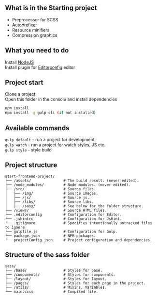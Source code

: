 ## What is in the Starting project

* Preprocessor for SCSS
* Autoprefixer
* Resource minifiers
* Compression graphics

## What you need to do

Install [NodeJS](https://nodejs.org/en/)  
Install plugin for [Editorconfig](http://editorconfig.org) editor 

## Project start

Clone a project  
Open this folder in the console and install dependencies

```bash
npm install
npm install -g gulp-cli (if not installed)
```

## Available commands

`gulp default` - run a project for development  
`gulp watch` - run a project for watch styles, JS etc.  
`gulp style` - style build  

## Project structure

```
start-frontend-project/
├── /assets/               # The build result. (never edited).
├── /node_modules/         # Node modules. (never edited).
├── /src/                  # Source files.
│   ├── /img/              # Source images.
│   ├── /js/               # Source js.
│   ├── /libs/             # Source libs.
│   ├── /sass/             # See below for the folder structure.
├── /views/                # Source HTML files.
└── .editorconfig          # Configuration for Editor.
└── .jshintrc              # Configuration for JsHint.
└── .gitignore             # Specifies intentionally untracked files to ignore
└── gulpfile.js            # Configuration for Gulp.
└── package.json           # NPM packages.
└── projectConfig.json     # Project configuration and dependencies.
```

## Structure of the sass folder

```
sass/
├── /base/                 # Styles for base.
├── /components/           # Styles for components.
├── /layout/               # Styles for layout.
├── /pages/                # Styles for each page in the project.
├── /utils/                # Mixins, Variables.
└── main.scss              # Compiled file.
```
